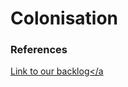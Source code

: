 # Colonisation 
### References 

<a href="https://tree.taiga.io/project/rutenium-colonisation/backlog" target="_blank">Link to our backlog</a
